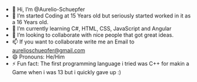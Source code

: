 - 👋 Hi, I’m @Aurelio-Schuepfer
- 👀 I’m started Coding at 15 Years old but seriously started worked in it as a 16 Years old.
- 🌱 I’m currently learning C#, HTML, CSS, JavaScript and Angular
- 💞️ I’m looking to collaborate with nice people that got great ideas.
- 📫 If you want to collaborate write me an Email to aurelioschuepfer@gmail.com
- 😄 Pronouns: He/Him
- ⚡ Fun fact: The first programming language i tried was C++ for makin a Game when i was 13 but i quickly gave up :) 

